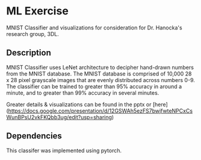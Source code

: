 # ML Exercise
MNIST Classifier and visualizations for consideration for Dr. Hanocka's research group, 3DL.

## Description

MNIST Classifier uses LeNet architecture to decipher hand-drawn numbers from the MNIST database. The MNIST database is comprised of 10,000 28 x 28 pixel grayscale images that are evenly distributed across numbers 0-9. The classifier can be trained to greater than 95% accuracy in around a minute, and to greater than 99% accuracy in several minutes.

Greater details & visualizations can be found in the pptx or [here] (https://docs.google.com/presentation/d/12GSWAh5ezFS7bwjfwteNPCxCsWunBPsU2vkFKQbb3ug/edit?usp=sharing)

## Dependencies

This classifer was implemented using pytorch. 
